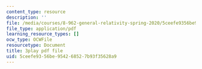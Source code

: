 ```yaml
---
content_type: resource
description: ''
file: /media/courses/8-962-general-relativity-spring-2020/5ceefe9356be954268527b93f35628a9_gnWKpHUj11w.pdf
file_type: application/pdf
learning_resource_types: []
ocw_type: OCWFile
resourcetype: Document
title: 3play pdf file
uid: 5ceefe93-56be-9542-6852-7b93f35628a9
---
```

